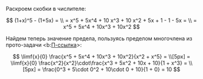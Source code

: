 Раскроем скобки в числителе:

$$ (1+x)^5 - (1+5x) = \\ = x^5 + 5x^4 + 10 x^3 + 10 x^2 + 5x + 1 - 1 - 5x = \\ = x^5 + 5x^4 + 10x^3 + 10x^2 $$

Найдем теперь значение предела, пользуясь пределом многочлена из прото-задачи <b:[П-ссылка](advanced/proto/f-lim/elementary)>:

$$ \limf{x}{0} \frac{x^5 + 5x^4 + 10x^3 + 10x^2}{x^2 + x^5} = \\[5px] = \limf{x}{0} \frac{x^2}{x^2}\cdot\frac{x^3 + 5x^2 + 10x + 10}{1 + x^3} = \\[5px] = \frac{0^3 + 5\cdot 0^2 + 10\cdot 0 + 10}{1 + 0} = 10 $$